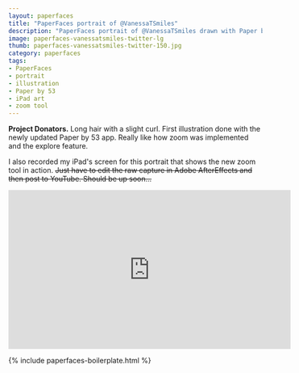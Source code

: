 ```yaml
---
layout: paperfaces
title: "PaperFaces portrait of @VanessaTSmiles"
description: "PaperFaces portrait of @VanessaTSmiles drawn with Paper by 53 on an iPad."
image: paperfaces-vanessatsmiles-twitter-lg
thumb: paperfaces-vanessatsmiles-twitter-150.jpg
category: paperfaces
tags: 
- PaperFaces
- portrait
- illustration
- Paper by 53
- iPad art
- zoom tool
---
```


**Project Donators.** Long hair with a slight curl. First illustration done with the newly updated Paper by 53 app. Really like how zoom was implemented and the explore feature.

I also recorded my iPad's screen for this portrait that shows the new zoom tool in action. <del>Just have to edit the raw capture in Adobe AfterEffects and then post to YouTube. Should be up soon...</del>

<iframe width="560" height="315" src="http://www.youtube.com/embed/PWf4WUoMXwg" frameborder="0"> </iframe>

{% include paperfaces-boilerplate.html %}